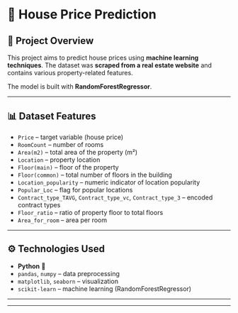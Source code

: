 # 🏡 House Price Prediction

## 📌 Project Overview

This project aims to predict house prices using **machine learning techniques**.
The dataset was **scraped from a real estate website** and contains various property-related features.

The model is built with **RandomForestRegressor**.

---

## 📊 Dataset Features

* `Price` – target variable (house price)
* `RoomCount` – number of rooms
* `Area(m2)` – total area of the property (m²)
* `Location` – property location
* `Floor(main)` – floor of the property
* `Floor(common)` – total number of floors in the building
* `Location_popularity` – numeric indicator of location popularity
* `Popular_Loc` – flag for popular locations
* `Contract_type_TAVG`, `Contract_type_vc`, `Contract_type_3` – encoded contract types
* `Floor_ratio` – ratio of property floor to total floors
* `Area_for_room` – area per room

---

## ⚙️ Technologies Used

* **Python** 🐍
* `pandas`, `numpy` – data preprocessing
* `matplotlib`, `seaborn` – visualization
* `scikit-learn` – machine learning (RandomForestRegressor)

---
---

